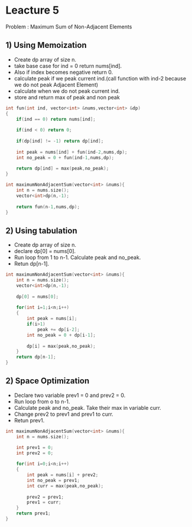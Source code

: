# Leacture 5

Problem : Maximum Sum of Non-Adjacent Elements

## 1) Using Memoization
- Create dp array of size n.
- take base case for ind = 0 return nums[ind].
- Also if index becomes negative return 0.
- calculate peak if we peak current ind.(call function with ind-2 because we do not peak Adjacent Element)
- calculate when we do not peak current ind.
- store and return max of peak and non peak


```C++
int fun(int ind, vector<int> &nums,vector<int> &dp)
{
    if(ind == 0) return nums[ind];
    
    if(ind < 0) return 0;
    
    if(dp[ind] != -1) return dp[ind];
    
    int peak = nums[ind] + fun(ind-2,nums,dp);
    int no_peak = 0 + fun(ind-1,nums,dp);
    
    return dp[ind] = max(peak,no_peak);
}

int maximumNonAdjacentSum(vector<int> &nums){
    int n = nums.size();
    vector<int>dp(n,-1);
    
    return fun(n-1,nums,dp);
}

```


## 2) Using tabulation
- Create dp array of size n.
- declare dp[0] = nums[0].
- Run loop from 1 to n-1. Calculate peak and no_peak.
- Retun dp[n-1].

```C++
int maximumNonAdjacentSum(vector<int> &nums){
    int n = nums.size();
    vector<int>dp(n,-1);
    
    dp[0] = nums[0];
    
    for(int i=1;i<n;i++)
    {
        int peak = nums[i];
        if(i>1)
            peak += dp[i-2];
        int no_peak = 0 + dp[i-1];
        
        dp[i] = max(peak,no_peak);
    }   
    return dp[n-1];
}
```

## 2) Space Optimization
- Declare two variable prev1 = 0 and prev2 = 0.
- Run loop from o to n-1.
- Calculate peak and no_peak. Take their max in variable curr.
- Change prev2 to prev1 and prev1 to curr.
- Retun prev1.

```C++
int maximumNonAdjacentSum(vector<int> &nums){
    int n = nums.size();

    int prev1 = 0;
    int prev2 = 0;
    
    for(int i=0;i<n;i++)
    {
        int peak = nums[i] + prev2;
        int no_peak = prev1;
        int curr = max(peak,no_peak);
        
        prev2 = prev1;
        prev1 = curr;
    }   
    return prev1;
}
```

